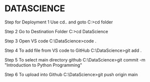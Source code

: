 # DATASCIENCE
Step for Deployment 
1 Use cd.. and goto
C:>cd folder

Step 2 Go to Destination Folder
C:>cd DataScience

Step 3 Open VS code
C:\DataScience>code .

Step 4 To add file from VS code to GitHub
C:\DataScience>git add .

Step 5 To select main directory github
C:\DataScience>git commit -m "Introduction to Python Programming"

Step 6 To upload into Github
C:\DataScience>git push origin main


